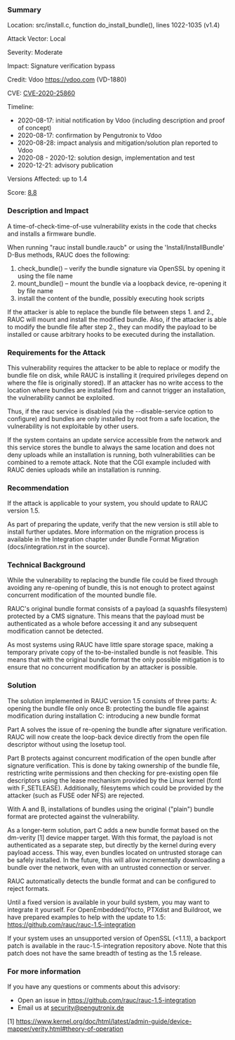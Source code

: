 ### Summary

Location: src/install.c, function do_install_bundle(), lines 1022-1035 (v1.4)

Attack Vector: Local

Severity: Moderate

Impact: Signature verification bypass

Credit: Vdoo https://vdoo.com (VD-1880)

CVE: [CVE-2020-25860](https://cve.mitre.org/cgi-bin/cvename.cgi?name=CVE-2020-25860)

Timeline:
* 2020-08-17: initial notification by Vdoo (including description and proof of concept)
* 2020-08-17: confirmation by Pengutronix to Vdoo
* 2020-08-28: impact analysis and mitigation/solution plan reported to Vdoo
* 2020-08 - 2020-12: solution design, implementation and test
* 2020-12-21: advisory publication

Versions Affected: up to 1.4

Score: [8.8](https://nvd.nist.gov/vuln-metrics/cvss/v3-calculator?vector=AV:L/AC:L/PR:L/UI:N/S:C/C:H/I:H/A:H&version=3.1)

### Description and Impact
A time-of-check-time-of-use vulnerability exists in the code that checks and installs a firmware bundle.

When running "rauc install bundle.raucb" or using the 'Install/InstallBundle'
D-Bus methods, RAUC does the following:
1. check_bundle() – verify the bundle signature via OpenSSL by opening it using
   the file name
2. mount_bundle() – mount the bundle via a loopback device, re-opening it by
   file name
3. install the content of the bundle, possibly executing hook scripts

If the attacker is able to replace the bundle file between steps 1. and 2.,
RAUC will mount and install the modified bundle. Also, if the attacker is able
to modify the bundle file after step 2., they can modify the payload to be
installed or cause arbitrary hooks to be executed during the installation.

### Requirements for the Attack

This vulnerability requires the attacker to be able to replace or modify the
bundle file on disk, while RAUC is installing it (required privileges depend on
where the file is originally stored).
If an attacker has no write access to the location where bundles are installed
from and cannot trigger an installation, the vulnerability cannot be exploited.

Thus, if the rauc service is disabled (via the --disable-service option to
configure) and bundles are only installed by root from a safe location, the
vulnerability is not exploitable by other users.

If the system contains an update service accessible from the network and this
service stores the bundle to always the same location and does not deny uploads
while an installation is running, both vulnerabilities can be combined to a
remote attack. Note that the CGI example included with RAUC denies uploads
while an installation is running.

### Recommendation

If the attack is applicable to your system, you should update to RAUC version
1.5.

As part of preparing the update, verify that the new version is still able to
install further updates. More information on the migration process is available
in the Integration chapter under Bundle Format Migration (docs/integration.rst
in the source).

### Technical Background

While the vulnerability to replacing the bundle file could be fixed through
avoiding any re-opening of bundle, this is not enough to protect against
concurrent modification of the mounted bundle file.

RAUC's original bundle format consists of a payload (a squashfs filesystem)
protected by a CMS signature. This means that the payload must be authenticated
as a whole before accessing it and any subsequent modification cannot be
detected.

As most systems using RAUC have little spare storage space, making a temporary
private copy of the to-be-installed bundle is not feasible. This means that
with the original bundle format the only possible mitigation is to ensure that
no concurrent modification by an attacker is possible.

### Solution

The solution implemented in RAUC version 1.5 consists of three parts:
A: opening the bundle file only once
B: protecting the bundle file against modification during installation
C: introducing a new bundle format

Part A solves the issue of re-opening the bundle after signature verification.
RAUC will now create the loop-back device directly from the open file
descriptor without using the losetup tool.

Part B protects against concurrent modification of the open bundle after
signature verification. This is done by taking ownership of the bundle file,
restricting write permissions and then checking for pre-existing open file
descriptors using the lease mechanism provided by the Linux kernel (fcntl with
F_SETLEASE). Additionally, filesytems which could be provided by the attacker
(such as FUSE oder NFS) are rejected.

With A and B, installations of bundles using the original ("plain") bundle
format are protected against the vulnerability.

As a longer-term solution, part C adds a new bundle format based on the
dm-verity [1] device mapper target. With this format, the payload is not
authenticated as a separate step, but directly by the kernel during every
payload access. This way, even bundles located on untrusted storage can be
safely installed. In the future, this will allow incrementally downloading a
bundle over the network, even with an untrusted connection or server.

RAUC automatically detects the bundle format and can be configured to reject
formats.

Until a fixed version is available in your build system, you may want to
integrate it yourself. For OpenEmbedded/Yocto, PTXdist and Buildroot, we have
prepared examples to help with the update to 1.5:
https://github.com/rauc/rauc-1.5-integration

If your system uses an unsupported version of OpenSSL (<1.1.1), a backport
patch is available in the rauc-1.5-integration repository above. Note that this
patch does not have the same breadth of testing as the 1.5 release.

### For more information
If you have any questions or comments about this advisory:
* Open an issue in https://github.com/rauc/rauc-1.5-integration
* Email us at security@pengutronix.de

[1] https://www.kernel.org/doc/html/latest/admin-guide/device-mapper/verity.html#theory-of-operation
